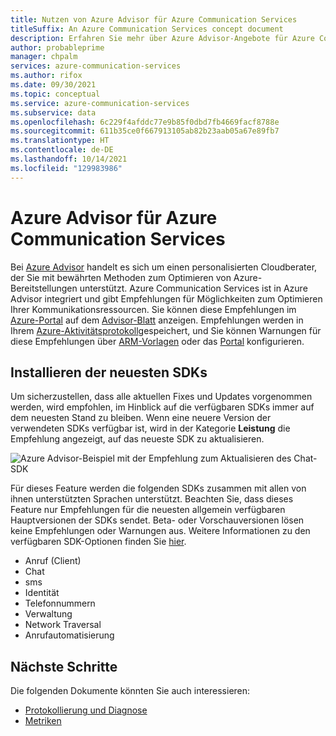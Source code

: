 ```yaml
---
title: Nutzen von Azure Advisor für Azure Communication Services
titleSuffix: An Azure Communication Services concept document
description: Erfahren Sie mehr über Azure Advisor-Angebote für Azure Communication Services.
author: probableprime
manager: chpalm
services: azure-communication-services
ms.author: rifox
ms.date: 09/30/2021
ms.topic: conceptual
ms.service: azure-communication-services
ms.subservice: data
ms.openlocfilehash: 6c229f4afddc77e9b85f0dbd7fb4669facf8788e
ms.sourcegitcommit: 611b35ce0f667913105ab82b23aab05a67e89fb7
ms.translationtype: HT
ms.contentlocale: de-DE
ms.lasthandoff: 10/14/2021
ms.locfileid: "129983986"
---
```

# <a name="azure-advisor-for-azure-communication-services"></a>Azure Advisor für Azure Communication Services

Bei [Azure Advisor](../../advisor/advisor-overview.md) handelt es sich um einen personalisierten Cloudberater, der Sie mit bewährten Methoden zum Optimieren von Azure-Bereitstellungen unterstützt. Azure Communication Services ist in Azure Advisor integriert und gibt Empfehlungen für Möglichkeiten zum Optimieren Ihrer Kommunikationsressourcen. Sie können diese Empfehlungen im [Azure-Portal](https://portal.azure.com) auf dem [Advisor-Blatt](https://portal.azure.com/#blade/Microsoft_Azure_Expert/AdvisorMenuBlade/overview) anzeigen. Empfehlungen werden in Ihrem [Azure-Aktivitätsprotokoll](../../azure-monitor/essentials/platform-logs-overview.md)gespeichert, und Sie können Warnungen für diese Empfehlungen über [ARM-Vorlagen](../../advisor/advisor-alerts-arm.md) oder das [Portal](../../advisor/advisor-alerts-portal.md) konfigurieren. 

## <a name="install-the-latest-sdks"></a>Installieren der neuesten SDKs

Um sicherzustellen, dass alle aktuellen Fixes und Updates vorgenommen werden, wird empfohlen, im Hinblick auf die verfügbaren SDKs immer auf dem neuesten Stand zu bleiben. Wenn eine neuere Version der verwendeten SDKs verfügbar ist, wird in der Kategorie **Leistung** die Empfehlung angezeigt, auf das neueste SDK zu aktualisieren.

![Azure Advisor-Beispiel mit der Empfehlung zum Aktualisieren des Chat-SDK](./media/advisor-chat-sdk-update-example.png)

Für dieses Feature werden die folgenden SDKs zusammen mit allen von ihnen unterstützten Sprachen unterstützt. Beachten Sie, dass dieses Feature nur Empfehlungen für die neuesten allgemein verfügbaren Hauptversionen der SDKs sendet. Beta- oder Vorschauversionen lösen keine Empfehlungen oder Warnungen aus. Weitere Informationen zu den verfügbaren SDK-Optionen finden Sie [hier](./sdk-options.md).

* Anruf (Client)
* Chat
* sms
* Identität
* Telefonnummern
* Verwaltung
* Network Traversal
* Anrufautomatisierung

## <a name="next-steps"></a>Nächste Schritte

Die folgenden Dokumente könnten Sie auch interessieren:

- [Protokollierung und Diagnose](./logging-and-diagnostics.md)
- [Metriken](./metrics.md)
